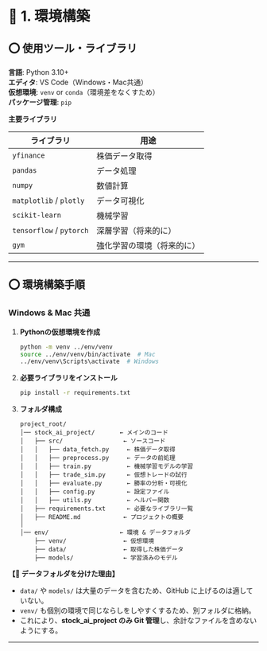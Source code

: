 # 📌 1. 環境構築

## ⭕ 使用ツール・ライブラリ

**言語**: Python 3.10+\
**エディタ**: VS Code（Windows・Mac共通）\
**仮想環境**: `venv` or `conda`（環境差をなくすため）\
**パッケージ管理**: `pip`

**主要ライブラリ**

| ライブラリ                    | 用途            |
| ------------------------ | ------------- |
| `yfinance`               | 株価データ取得       |
| `pandas`                 | データ処理         |
| `numpy`                  | 数値計算          |
| `matplotlib` / `plotly`  | データ可視化        |
| `scikit-learn`           | 機械学習          |
| `tensorflow` / `pytorch` | 深層学習（将来的に）    |
| `gym`                    | 強化学習の環境（将来的に） |

---

## ⭕ 環境構築手順

### Windows & Mac 共通

1. **Pythonの仮想環境を作成**

   ```bash
   python -m venv ../env/venv
   source ../env/venv/bin/activate  # Mac
   ../env/venv\Scripts\activate  # Windows
   ```

2. **必要ライブラリをインストール**

   ```bash
   pip install -r requirements.txt
   ```

3. **フォルダ構成**

   ```
   project_root/
   │── stock_ai_project/       ← メインのコード
   │   ├── src/                 ← ソースコード
   │   │   ├── data_fetch.py     ← 株価データ取得
   │   │   ├── preprocess.py     ← データの前処理
   │   │   ├── train.py          ← 機械学習モデルの学習
   │   │   ├── trade_sim.py      ← 仮想トレードの試行
   │   │   ├── evaluate.py       ← 勝率の分析・可視化
   │   │   ├── config.py         ← 設定ファイル
   │   │   ├── utils.py          ← ヘルパー関数
   │   ├── requirements.txt      ← 必要なライブラリ一覧
   │   ├── README.md            ← プロジェクトの概要
   │
   │── env/                    ← 環境 & データフォルダ
       ├── venv/                ← 仮想環境
       ├── data/                ← 取得した株価データ
       ├── models/              ← 学習済みのモデル
   ```

**【📌 データフォルダを分けた理由】**

- `data/` や `models/` は大量のデータを含むため、GitHub に上げるのは適していない。
- `venv/` も個別の環境で同じならしをしやすくするため、別フォルダに格納。
- これにより、**stock_ai_project のみ Git 管理**し、余計なファイルを含めないようにする。

---


